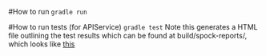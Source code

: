 #How to run
```gradle run```

#How to run tests (for APIService)
```gradle test```
Note this generates a HTML file outlining the test results which can be found at build/spock-reports/, which looks like [this](demo/api.APIServiceImplTest.html)



